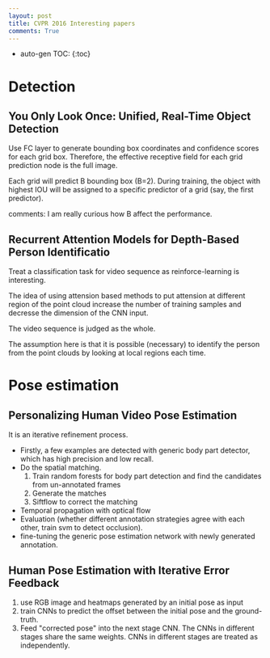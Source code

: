 ```yaml
---
layout: post
title: CVPR 2016 Interesting papers
comments: True
---
```


* auto-gen TOC:
{:toc}

# Detection

## You Only Look Once: Unified, Real-Time Object Detection

Use FC layer to generate bounding box coordinates and confidence scores for each grid box.
Therefore, the effective receptive field for each grid prediction node is the full image. 

Each grid will predict B bounding box (B=2).
During training, the object with highest IOU will be assigned to a specific predictor of a grid (say, the first predictor).

comments: I am really curious how B affect the performance.

## Recurrent Attention Models for Depth-Based Person Identificatio

Treat a classification task for video sequence as reinforce-learning is interesting.

The idea of using attension based methods to put attension at different region of the point cloud increase the number of training samples and decresse the dimension of the CNN input.

The video sequence is judged as the whole.

The assumption here is that it is possible (necessary) to identify the person from the point clouds by looking at local regions each time.


# Pose estimation

## Personalizing Human Video Pose Estimation 

It is an iterative refinement process. 

* Firstly, a few examples are detected with generic body part detector, which has high  precision and low recall.
* Do the spatial matching.
   1. Train random forests for body part detection and find the candidates from un-annotated frames
   2. Generate the matches 
   3. Siftflow to correct the matching
* Temporal propagation with optical flow
* Evaluation (whether different annotation strategies agree with each other, train svm to detect occlusion).
* fine-tuning the generic pose estimation network with newly generated annotation.
 
## Human Pose Estimation with Iterative Error Feedback
   1. use RGB image and heatmaps generated by an initial pose as input 
   2. train CNNs to predict the offset between the initial pose and the ground-truth. 
   3. Feed "corrected pose" into the next stage CNN. The CNNs in different stages share the same weights. CNNs in different stages are treated as independently.
   
   
